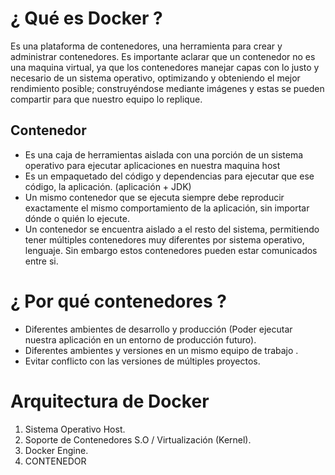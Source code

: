 
# ¿ Qué es Docker ?

Es una plataforma de contenedores, una herramienta para crear y administrar contenedores. Es importante aclarar que un contenedor no es una maquina virtual, ya que los contenedores manejar capas con lo justo y necesario de un sistema operativo, optimizando y obteniendo el mejor rendimiento posible; construyéndose mediante imágenes y estas se pueden compartir para que nuestro equipo lo replique.

## Contenedor 
- Es una caja de herramientas aislada con una porción de un sistema operativo para ejecutar aplicaciones en nuestra maquina host
- Es un empaquetado del código y dependencias para ejecutar que ese código, la aplicación. (aplicación + JDK)
- Un mismo contenedor que se ejecuta siempre debe reproducir exactamente el mismo comportamiento de la aplicación, sin importar dónde o quién lo ejecute.
- Un contenedor se encuentra aislado a el resto del sistema, permitiendo tener múltiples contenedores muy diferentes por sistema operativo, lenguaje. Sin embargo estos contenedores pueden estar comunicados entre si. 

# ¿ Por qué contenedores ?

- Diferentes ambientes de desarrollo y producción (Poder ejecutar nuestra aplicación en un entorno de producción futuro).
- Diferentes ambientes y versiones en un mismo equipo de trabajo .
- Evitar conflicto con las versiones de múltiples proyectos. 

# Arquitectura de Docker

1. Sistema Operativo Host.
2. Soporte de Contenedores S.O / Virtualización (Kernel).
3. Docker Engine.
4. CONTENEDOR 


